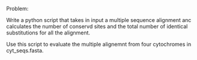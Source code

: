 Problem:

Write a python script that takes in input a multiple sequence
alignment anc calculates the number of conservd sites and the
total number of identical substitutions for all the alignment.


Use this script to evaluate the multiple alignemnt from four 
cytochromes in cyt_seqs.fasta.
